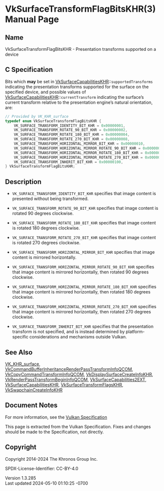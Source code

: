 # VkSurfaceTransformFlagBitsKHR(3) Manual Page

## Name

VkSurfaceTransformFlagBitsKHR - Presentation transforms supported on a
device



## <a href="#_c_specification" class="anchor"></a>C Specification

Bits which **may** be set in
[VkSurfaceCapabilitiesKHR](https://registry.khronos.org/vulkan/specs/1.3-extensions/man/html/VkSurfaceCapabilitiesKHR.html)::`supportedTransforms`
indicating the presentation transforms supported for the surface on the
specified device, and possible values of
[VkSurfaceCapabilitiesKHR](https://registry.khronos.org/vulkan/specs/1.3-extensions/man/html/VkSurfaceCapabilitiesKHR.html)::`currentTransform`
indicating the surface’s current transform relative to the presentation
engine’s natural orientation, are:

``` c
// Provided by VK_KHR_surface
typedef enum VkSurfaceTransformFlagBitsKHR {
    VK_SURFACE_TRANSFORM_IDENTITY_BIT_KHR = 0x00000001,
    VK_SURFACE_TRANSFORM_ROTATE_90_BIT_KHR = 0x00000002,
    VK_SURFACE_TRANSFORM_ROTATE_180_BIT_KHR = 0x00000004,
    VK_SURFACE_TRANSFORM_ROTATE_270_BIT_KHR = 0x00000008,
    VK_SURFACE_TRANSFORM_HORIZONTAL_MIRROR_BIT_KHR = 0x00000010,
    VK_SURFACE_TRANSFORM_HORIZONTAL_MIRROR_ROTATE_90_BIT_KHR = 0x00000020,
    VK_SURFACE_TRANSFORM_HORIZONTAL_MIRROR_ROTATE_180_BIT_KHR = 0x00000040,
    VK_SURFACE_TRANSFORM_HORIZONTAL_MIRROR_ROTATE_270_BIT_KHR = 0x00000080,
    VK_SURFACE_TRANSFORM_INHERIT_BIT_KHR = 0x00000100,
} VkSurfaceTransformFlagBitsKHR;
```

## <a href="#_description" class="anchor"></a>Description

- `VK_SURFACE_TRANSFORM_IDENTITY_BIT_KHR` specifies that image content
  is presented without being transformed.

- `VK_SURFACE_TRANSFORM_ROTATE_90_BIT_KHR` specifies that image content
  is rotated 90 degrees clockwise.

- `VK_SURFACE_TRANSFORM_ROTATE_180_BIT_KHR` specifies that image content
  is rotated 180 degrees clockwise.

- `VK_SURFACE_TRANSFORM_ROTATE_270_BIT_KHR` specifies that image content
  is rotated 270 degrees clockwise.

- `VK_SURFACE_TRANSFORM_HORIZONTAL_MIRROR_BIT_KHR` specifies that image
  content is mirrored horizontally.

- `VK_SURFACE_TRANSFORM_HORIZONTAL_MIRROR_ROTATE_90_BIT_KHR` specifies
  that image content is mirrored horizontally, then rotated 90 degrees
  clockwise.

- `VK_SURFACE_TRANSFORM_HORIZONTAL_MIRROR_ROTATE_180_BIT_KHR` specifies
  that image content is mirrored horizontally, then rotated 180 degrees
  clockwise.

- `VK_SURFACE_TRANSFORM_HORIZONTAL_MIRROR_ROTATE_270_BIT_KHR` specifies
  that image content is mirrored horizontally, then rotated 270 degrees
  clockwise.

- `VK_SURFACE_TRANSFORM_INHERIT_BIT_KHR` specifies that the presentation
  transform is not specified, and is instead determined by
  platform-specific considerations and mechanisms outside Vulkan.

## <a href="#_see_also" class="anchor"></a>See Also

[VK_KHR_surface](https://registry.khronos.org/vulkan/specs/1.3-extensions/man/html/VK_KHR_surface.html),
[VkCommandBufferInheritanceRenderPassTransformInfoQCOM](https://registry.khronos.org/vulkan/specs/1.3-extensions/man/html/VkCommandBufferInheritanceRenderPassTransformInfoQCOM.html),
[VkCopyCommandTransformInfoQCOM](https://registry.khronos.org/vulkan/specs/1.3-extensions/man/html/VkCopyCommandTransformInfoQCOM.html),
[VkDisplaySurfaceCreateInfoKHR](https://registry.khronos.org/vulkan/specs/1.3-extensions/man/html/VkDisplaySurfaceCreateInfoKHR.html),
[VkRenderPassTransformBeginInfoQCOM](https://registry.khronos.org/vulkan/specs/1.3-extensions/man/html/VkRenderPassTransformBeginInfoQCOM.html),
[VkSurfaceCapabilities2EXT](https://registry.khronos.org/vulkan/specs/1.3-extensions/man/html/VkSurfaceCapabilities2EXT.html),
[VkSurfaceCapabilitiesKHR](https://registry.khronos.org/vulkan/specs/1.3-extensions/man/html/VkSurfaceCapabilitiesKHR.html),
[VkSurfaceTransformFlagsKHR](https://registry.khronos.org/vulkan/specs/1.3-extensions/man/html/VkSurfaceTransformFlagsKHR.html),
[VkSwapchainCreateInfoKHR](https://registry.khronos.org/vulkan/specs/1.3-extensions/man/html/VkSwapchainCreateInfoKHR.html)

## <a href="#_document_notes" class="anchor"></a>Document Notes

For more information, see the <a
href="https://registry.khronos.org/vulkan/specs/1.3-extensions/html/vkspec.html#VkSurfaceTransformFlagBitsKHR"
target="_blank" rel="noopener">Vulkan Specification</a>

This page is extracted from the Vulkan Specification. Fixes and changes
should be made to the Specification, not directly.

## <a href="#_copyright" class="anchor"></a>Copyright

Copyright 2014-2024 The Khronos Group Inc.

SPDX-License-Identifier: CC-BY-4.0

Version 1.3.285  
Last updated 2024-05-10 01:10:25 -0700
